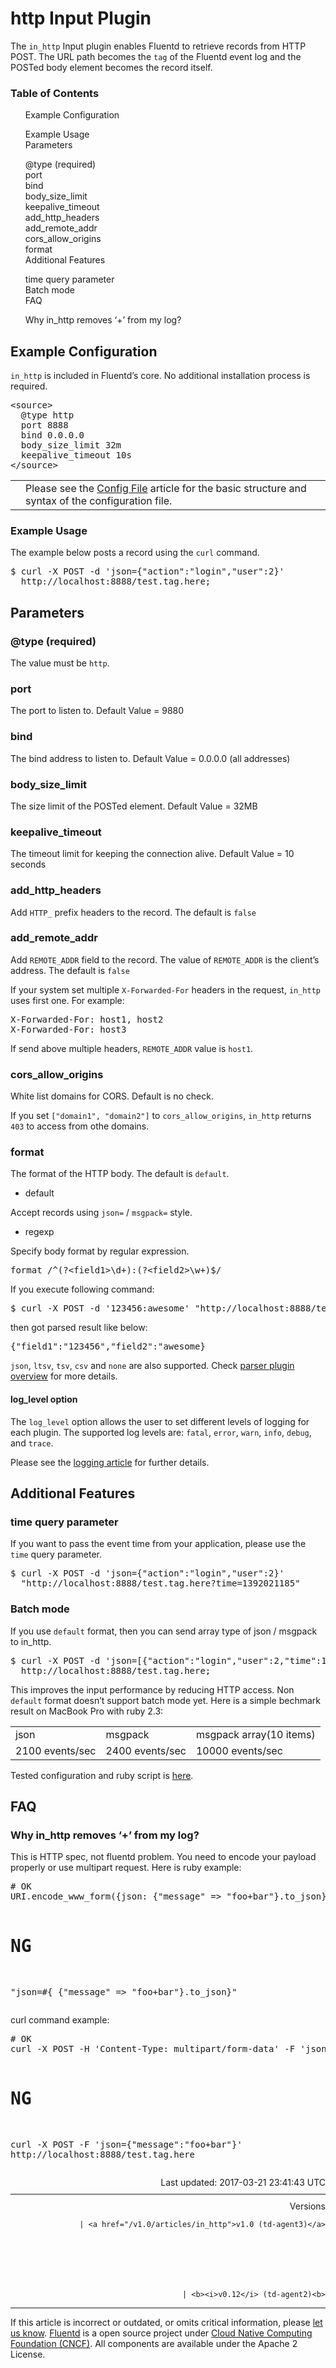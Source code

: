 <hgroup>
<h1>http Input Plugin</h1>
</hgroup>
<p>The <code>in_http</code> Input plugin enables Fluentd to retrieve records from HTTP POST. The URL path becomes the <code>tag</code> of the Fluentd event log and the POSTed body element becomes the record itself.</p>
<a name="example-configuration"></a>
<section id="table-of-contents"><h3>Table of Contents</h3>
<ul id="toc">
<li class="toc-item"><a href="#example-configuration">Example Configuration</a></li>
<ul class="sub-toc">
<li class="sub-toc-item"><a href="#example-usage">Example Usage</a></li>
</ul>
<li class="toc-item"><a href="#parameters">Parameters</a></li>
<ul class="sub-toc">
<li class="sub-toc-item"><a href="#@type-(required)">@type (required)</a></li>
<li class="sub-toc-item"><a href="#port">port</a></li>
<li class="sub-toc-item"><a href="#bind">bind</a></li>
<li class="sub-toc-item"><a href="#body_size_limit">body_size_limit</a></li>
<li class="sub-toc-item"><a href="#keepalive_timeout">keepalive_timeout</a></li>
<li class="sub-toc-item"><a href="#add_http_headers">add_http_headers</a></li>
<li class="sub-toc-item"><a href="#add_remote_addr">add_remote_addr</a></li>
<li class="sub-toc-item"><a href="#cors_allow_origins">cors_allow_origins</a></li>
<li class="sub-toc-item"><a href="#format">format</a></li>
</ul>
<li class="toc-item"><a href="#additional-features">Additional Features</a></li>
<ul class="sub-toc">
<li class="sub-toc-item"><a href="#time-query-parameter">time query parameter</a></li>
<li class="sub-toc-item"><a href="#batch-mode">Batch mode</a></li>
</ul>
<li class="toc-item"><a href="#faq">FAQ</a></li>
<ul class="sub-toc">
<li class="sub-toc-item"><a href="#why-in_http-removes-%E2%80%98+%E2%80%99-from-my-log?">Why in_http removes ‘+’ from my log?</a></li>
</ul>
</ul>
</section>
<h2>Example Configuration</h2>
<p><code>in_http</code> is included in Fluentd’s core. No additional installation process is required.</p>
<pre class="CodeRay">&lt;source&gt;
  @type http
  port 8888
  bind 0.0.0.0
  body_size_limit 32m
  keepalive_timeout 10s
&lt;/source&gt;
</pre>
<table class="note">
<td class="icon"></td>
<td class="content">Please see the <a href="config-file">Config File</a> article for the basic structure and syntax of the configuration file.</td>
</table>
<a name="example-usage"></a><h3>Example Usage</h3>
<p>The example below posts a record using the <code>curl</code> command.</p>
<pre class="CodeRay"><span class="comment">$</span><span class="function"> curl -X POST -d 'json={"action":"login","user":2}'
</span><span class="string">  http://localhost:8888/test.tag.here;
</span></pre>
<a name="parameters"></a><h2>Parameters</h2>
<a name="@type-(required)"></a><h3>@type (required)</h3>
<p>The value must be <code>http</code>.</p>
<a name="port"></a><h3>port</h3>
<p>The port to listen to. Default Value = 9880</p>
<a name="bind"></a><h3>bind</h3>
<p>The bind address to listen to. Default Value = 0.0.0.0 (all addresses)</p>
<a name="body_size_limit"></a><h3>body_size_limit</h3>
<p>The size limit of the POSTed element. Default Value = 32MB</p>
<a name="keepalive_timeout"></a><h3>keepalive_timeout</h3>
<p>The timeout limit for keeping the connection alive. Default Value = 10 seconds</p>
<a name="add_http_headers"></a><h3>add_http_headers</h3>
<p>Add <code>HTTP_</code> prefix headers to the record. The default is <code>false</code></p>
<a name="add_remote_addr"></a><h3>add_remote_addr</h3>
<p>Add <code>REMOTE_ADDR</code> field to the record. The value of <code>REMOTE_ADDR</code> is the client’s address. The default is <code>false</code></p>
<p>If your system set multiple <code>X-Forwarded-For</code> headers in the request, <code>in_http</code> uses first one. For example:</p>
<pre class="CodeRay">X-Forwarded-For: host1, host2
X-Forwarded-For: host3
</pre>
<p>If send above multiple headers, <code>REMOTE_ADDR</code> value is <code>host1</code>.</p>
<a name="cors_allow_origins"></a><h3>cors_allow_origins</h3>
<p>White list domains for CORS. Default is no check.</p>
<p>If you set <code>["domain1", "domain2"]</code> to <code>cors_allow_origins</code>, <code>in_http</code> returns <code>403</code> to access from othe domains.</p>
<a name="format"></a><h3>format</h3>
<p>The format of the HTTP body. The default is <code>default</code>.</p>
<ul>
<li>default</li>
</ul>
<p>Accept records using <code>json=</code> / <code>msgpack=</code> style.</p>
<ul>
<li>regexp</li>
</ul>
<p>Specify body format by regular expression.</p>
<pre class="CodeRay">format /^(?&lt;field1&gt;\d+):(?&lt;field2&gt;\w+)$/
</pre>
<p>If you execute following command:</p>
<pre class="CodeRay"><span class="comment">$</span><span class="function"> curl -X POST -d '123456:awesome' "http://localhost:8888/test.tag.here"
</span></pre>
<p>then got parsed result like below:</p>
<pre class="CodeRay">{"field1":"123456","field2":"awesome}
</pre>
<p><code>json</code>, <code>ltsv</code>, <code>tsv</code>, <code>csv</code> and <code>none</code> are also supported. Check <a href="parser-plugin-overview">parser plugin overview</a> for more details.</p>
<h4>log_level option</h4>
<p>The <code>log_level</code> option allows the user to set different levels of logging for each plugin. The supported log levels are: <code>fatal</code>, <code>error</code>, <code>warn</code>, <code>info</code>, <code>debug</code>, and <code>trace</code>.</p>
<p>Please see the <a href="logging">logging article</a> for further details.</p>
<a name="additional-features"></a><h2>Additional Features</h2>
<a name="time-query-parameter"></a><h3>time query parameter</h3>
<p>If you want to pass the event time from your application, please use the <code>time</code> query parameter.</p>
<pre class="CodeRay"><span class="comment">$</span><span class="function"> curl -X POST -d 'json={"action":"login","user":2}'
</span><span class="string">  "http://localhost:8888/test.tag.here?time=1392021185"
</span></pre>
<a name="batch-mode"></a><h3>Batch mode</h3>
<p>If you use <code>default</code> format, then you can send array type of json / msgpack to in_http.</p>
<pre class="CodeRay"><span class="comment">$</span><span class="function"> curl -X POST -d 'json=[{"action":"login","user":2,"time":1392021185},{"action":"logout","user":2,"time":1392027356}]'
</span><span class="string">  http://localhost:8888/test.tag.here;
</span></pre>
<p>This improves the input performance by reducing HTTP access. Non <code>default</code> format doesn’t support batch mode yet.
Here is a simple bechmark result on MacBook Pro with ruby 2.3:</p>
<table>
<tr>
<td>json</td>
<td>msgpack</td>
<td>msgpack array(10 items)</td>
</tr>
<tr>
<td>2100 events/sec</td>
<td>2400 events/sec</td>
<td>10000 events/sec</td>
</tr>
</table>
<p>Tested configuration and ruby script is <a href="https://gist.github.com/repeatedly/672ac73abf7cbcb629aaec791838cf6d">here</a>.</p>
<a name="faq"></a><h2>FAQ</h2>
<a name="why-in_http-removes-%E2%80%98+%E2%80%99-from-my-log?"></a><h3>Why in_http removes ‘+’ from my log?</h3>
<p>This is HTTP spec, not fluentd problem. You need to encode your payload properly or use multipart request.
Here is ruby example:</p>
<pre class="CodeRay"># OK
URI.encode_www_form({json: {"message" =&gt; "foo+bar"}.to_json})

# NG
"json=#{ {"message" =&gt; "foo+bar"}.to_json}"
</pre>
<p>curl command example:</p>
<pre class="CodeRay"># OK
curl -X POST -H 'Content-Type: multipart/form-data' -F 'json={"message":"foo+bar"}' http://localhost:8888/test.tag.here

# NG
curl -X POST -F 'json={"message":"foo+bar"}' http://localhost:8888/test.tag.here
</pre>
<div style="text-align:right">
  Last updated: 2017-03-21 23:41:43 UTC
  </div>
<hr size="1" style="margin-top: 10px; margin-bottom: 10px; color: rgba(0, 0, 0, .15);"/>
<div style="text-align:right">
Versions 
  
    
    | <a href="/v1.0/articles/in_http">v1.0 (td-agent3)</a>
    
  

  

  
    
    | <b><i>v0.12</i> (td-agent2)<b>
</b></b>
</div>
<hr size="1" style="margin-top: 10px; margin-bottom: 10px; color: rgba(0, 0, 0, .15);"/>
<p>
    If this article is incorrect or outdated, or omits critical information, please <a href="https://github.com/fluent/fluentd-docs/issues?state=open">let us know</a>. <a href="http://www.fluentd.org/">Fluentd</a> is a  open source project under <a href="https://cncf.io/">Cloud Native Computing Foundation (CNCF)</a>. All components are available under the Apache 2 License.
  </p>
